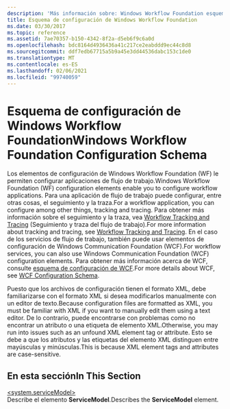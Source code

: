 ```yaml
---
description: 'Más información sobre: Windows Workflow Foundation esquema de configuración'
title: Esquema de configuración de Windows Workflow Foundation
ms.date: 03/30/2017
ms.topic: reference
ms.assetid: 7ae70357-b150-4342-8f2a-d5eb6f9c6a0d
ms.openlocfilehash: bdc8164d4936436a41c217ce2eabddd9ec44c8d8
ms.sourcegitcommit: ddf7edb67715a5b9a45e3dd44536dabc153c1de0
ms.translationtype: MT
ms.contentlocale: es-ES
ms.lasthandoff: 02/06/2021
ms.locfileid: "99740059"
---
```

# <a name="windows-workflow-foundation-configuration-schema"></a><span data-ttu-id="ee5d8-103">Esquema de configuración de Windows Workflow Foundation</span><span class="sxs-lookup"><span data-stu-id="ee5d8-103">Windows Workflow Foundation Configuration Schema</span></span>

<span data-ttu-id="ee5d8-104">Los elementos de configuración de Windows Workflow Foundation (WF) le permiten configurar aplicaciones de flujo de trabajo.</span><span class="sxs-lookup"><span data-stu-id="ee5d8-104">Windows Workflow Foundation (WF) configuration elements enable you to configure workflow applications.</span></span> <span data-ttu-id="ee5d8-105">Para una aplicación de flujo de trabajo puede configurar, entre otras cosas, el seguimiento y la traza.</span><span class="sxs-lookup"><span data-stu-id="ee5d8-105">For a workflow application, you can configure among other things, tracking and tracing.</span></span> <span data-ttu-id="ee5d8-106">Para obtener más información sobre el seguimiento y la traza, vea [Workflow Tracking and Tracing](../../../windows-workflow-foundation/workflow-tracking-and-tracing.md) (Seguimiento y traza del flujo de trabajo).</span><span class="sxs-lookup"><span data-stu-id="ee5d8-106">For more information about tracking and tracing, see [Workflow Tracking and Tracing](../../../windows-workflow-foundation/workflow-tracking-and-tracing.md).</span></span> <span data-ttu-id="ee5d8-107">En el caso de los servicios de flujo de trabajo, también puede usar elementos de configuración de Windows Communication Foundation (WCF).</span><span class="sxs-lookup"><span data-stu-id="ee5d8-107">For workflow services, you can also use Windows Communication Foundation (WCF) configuration elements.</span></span> <span data-ttu-id="ee5d8-108">Para obtener más información acerca de WCF, consulte [esquema de configuración de WCF](../wcf/index.md).</span><span class="sxs-lookup"><span data-stu-id="ee5d8-108">For more details about WCF, see [WCF Configuration Schema](../wcf/index.md).</span></span>  
  
 <span data-ttu-id="ee5d8-109">Puesto que los archivos de configuración tienen el formato XML, debe familiarizarse con el formato XML si desea modificarlos manualmente con un editor de texto.</span><span class="sxs-lookup"><span data-stu-id="ee5d8-109">Because configuration files are formatted as XML, you must be familiar with XML if you want to manually edit them using a text editor.</span></span> <span data-ttu-id="ee5d8-110">De lo contrario, puede encontrarse con problemas como no encontrar un atributo o una etiqueta de elemento XML.</span><span class="sxs-lookup"><span data-stu-id="ee5d8-110">Otherwise, you may run into issues such as an unfound XML element tag or attribute.</span></span> <span data-ttu-id="ee5d8-111">Esto se debe a que los atributos y las etiquetas del elemento XML distinguen entre mayúsculas y minúsculas.</span><span class="sxs-lookup"><span data-stu-id="ee5d8-111">This is because XML element tags and attributes are case-sensitive.</span></span>  
  
## <a name="in-this-section"></a><span data-ttu-id="ee5d8-112">En esta sección</span><span class="sxs-lookup"><span data-stu-id="ee5d8-112">In This Section</span></span>  

 [\<system.serviceModel>](system-servicemodel-of-workflow.md)  
 <span data-ttu-id="ee5d8-113">Describe el elemento **ServiceModel**.</span><span class="sxs-lookup"><span data-stu-id="ee5d8-113">Describes the **ServiceModel** element.</span></span>
